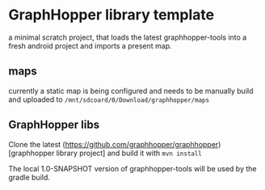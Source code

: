 # GraphHopper library template

a minimal scratch project, that loads the latest graphhopper-tools
into a fresh android project and imports a present map.

## maps

currently a static map is being configured and needs to be manually build
and uploaded to `/mnt/sdcoard/0/Download/graphhopper/maps`

## GraphHopper libs

Clone the latest (https://github.com/graphhopper/graphhopper)[graphhopper library project]
and build it with `mvn install`

The local 1.0-SNAPSHOT version of graphhopper-tools will be used by the gradle build.